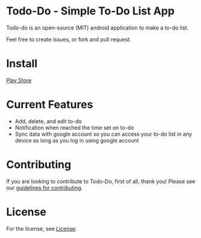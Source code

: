 # Todo-Do - Simple To-Do List App

Todo-do is an open-source (MIT) android application to make a to-do list.

Feel free to create issues, or fork and pull request.

# Install
[Play Store](https://play.google.com/store/apps/details?id=com.naufaldi_athallah_rifqi.todo_do)

# Current Features
- Add, delete, and edit to-do
- Notification when reached the time set on to-do
- Sync data with google account so you can access your to-do list in any device as long as you log
in using google account

# Contributing
If you are looking to contribute to Todo-Do, first of all, thank you! Please
see our [guidelines for contributing](CONTRIBUTING.md).

# License
For the license, see [License](LICENSE.md).

